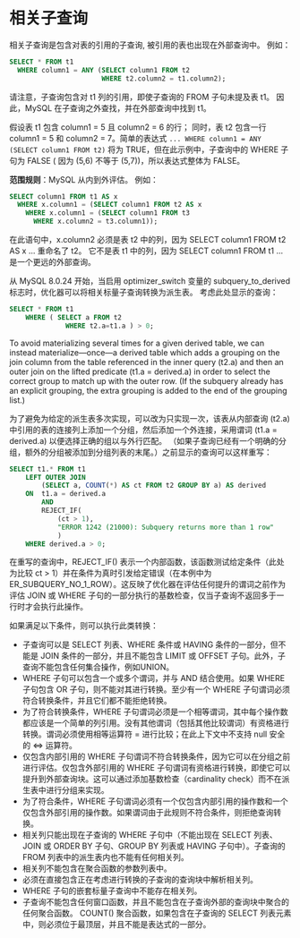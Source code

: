 # 相关子查询

相关子查询是包含对表的引用的子查询, 被引用的表也出现在外部查询中。 例如：

```sql
SELECT * FROM t1
  WHERE column1 = ANY (SELECT column1 FROM t2
                       WHERE t2.column2 = t1.column2);
```

请注意，子查询包含对 t1 列的引用，即使子查询的 FROM 子句未提及表 t1。 因此，MySQL 在子查询之外查找，并在外部查询中找到 t1。

假设表 t1 包含 column1 = 5 且 column2 = 6 的行； 同时，表 t2 包含一行 column1 = 5 和 column2 = 7。简单的表达式 `... WHERE column1 = ANY (SELECT column1 FROM t2)` 将为 TRUE，但在此示例中，子查询中的 WHERE 子句为 FALSE ( 因为 (5,6) 不等于 (5,7))，所以表达式整体为 FALSE。

**范围规则**：MySQL 从内到外评估。 例如：

```sql
SELECT column1 FROM t1 AS x
  WHERE x.column1 = (SELECT column1 FROM t2 AS x
    WHERE x.column1 = (SELECT column1 FROM t3
      WHERE x.column2 = t3.column1));
```

在此语句中，x.column2 必须是表 t2 中的列，因为 SELECT column1 FROM t2 AS x ... 重命名了 t2。 它不是表 t1 中的列，因为 SELECT column1 FROM t1 ... 是一个更远的外部查询。

从 MySQL 8.0.24 开始，当启用 optimizer_switch 变量的 subquery_to_derived 标志时，优化器可以将相关标量子查询转换为派生表。 考虑此处显示的查询：

```sql
SELECT * FROM t1 
    WHERE ( SELECT a FROM t2 
              WHERE t2.a=t1.a ) > 0;
```

To avoid materializing several times for a given derived table, we can instead materialize—once—a derived table which adds a grouping on the join column from the table referenced in the inner query (t2.a) and then an outer join on the lifted predicate (t1.a = derived.a) in order to select the correct group to match up with the outer row. (If the subquery already has an explicit grouping, the extra grouping is added to the end of the grouping list.)

为了避免为给定的派生表多次实现，可以改为只实现一次，该表从内部查询 (t2.a) 中引用的表的连接列上添加一个分组，然后添加一个外连接，采用谓词 (t1.a = derived.a) 以便选择正确的组以与外行匹配。 （如果子查询已经有一个明确的分组，额外的分组被添加到分组列表的末尾。）之前显示的查询可以这样重写：

```sql
SELECT t1.* FROM t1 
    LEFT OUTER JOIN
        (SELECT a, COUNT(*) AS ct FROM t2 GROUP BY a) AS derived
    ON  t1.a = derived.a 
        AND 
        REJECT_IF(
            (ct > 1),
            "ERROR 1242 (21000): Subquery returns more than 1 row"
            )
    WHERE derived.a > 0;
```

在重写的查询中，REJECT_IF() 表示一个内部函数，该函数测试给定条件（此处为比较 ct > 1）并在条件为真时引发给定错误（在本例中为 ER_SUBQUERY_NO_1_ROW）。这反映了优化器在评估任何提升的谓词之前作为评估 JOIN 或 WHERE 子句的一部分执行的基数检查，仅当子查询不返回多于一行时才会执行此操作。

如果满足以下条件，则可以执行此类转换：

- 子查询可以是 SELECT 列表、WHERE 条件或 HAVING 条件的一部分，但不能是 JOIN 条件的一部分，并且不能包含 LIMIT 或 OFFSET 子句。此外，子查询不能包含任何集合操作，例如UNION。
- WHERE 子句可以包含一个或多个谓词，并与 AND 结合使用。如果 WHERE 子句包含 OR 子句，则不能对其进行转换。至少有一个 WHERE 子句谓词必须符合转换条件，并且它们都不能拒绝转换。
- 为了符合转换条件，WHERE 子句谓词必须是一个相等谓词，其中每个操作数都应该是一个简单的列引用。没有其他谓词（包括其他比较谓词）有资格进行转换。谓词必须使用相等运算符 = 进行比较；在此上下文中不支持 null 安全的 <=> 运算符。
- 仅包含内部引用的 WHERE 子句谓词不符合转换条件，因为它可以在分组之前进行评估。仅包含外部引用的 WHERE 子句谓词有资格进行转换，即使它可以提升到外部查询块。这可以通过添加基数检查（cardinality check）而不在派生表中进行分组来实现。
- 为了符合条件，WHERE 子句谓词必须有一个仅包含内部引用的操作数和一个仅包含外部引用的操作数。如果谓词由于此规则不符合条件，则拒绝查询转换。
- 相关列只能出现在子查询的 WHERE 子句中（不能出现在 SELECT 列表、JOIN 或 ORDER BY 子句、GROUP BY 列表或 HAVING 子句中）。子查询的 FROM 列表中的派生表内也不能有任何相关列。
- 相关列不能包含在聚合函数的参数列表中。
- 必须在直接包含正在考虑进行转换的子查询的查询块中解析相关列。
- WHERE 子句的嵌套标量子查询中不能存在相关列。
- 子查询不能包含任何窗口函数，并且不能包含在子查询外部的查询块中聚合的任何聚合函数。 COUNT() 聚合函数，如果包含在子查询的 SELECT 列表元素中，则必须位于最顶层，并且不能是表达式的一部分。
  
